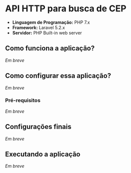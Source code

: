 # API HTTP para busca de CEP

- **Linguagem de Programação:** PHP 7.x
- **Framework:** Laravel 5.2.x
- **Servidor:** PHP Built-in web server

## Como funciona a aplicação?

*Em breve*

## Como configurar essa aplicação?

*Em breve*

### Pré-requisitos

*Em breve*

## Configurações finais

*Em breve*

## Executando a aplicação

*Em breve*
